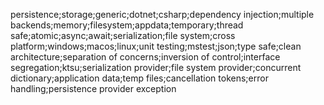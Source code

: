 persistence;storage;generic;dotnet;csharp;dependency injection;multiple backends;memory;filesystem;appdata;temporary;thread safe;atomic;async;await;serialization;file system;cross platform;windows;macos;linux;unit testing;mstest;json;type safe;clean architecture;separation of concerns;inversion of control;interface segregation;ktsu;serialization provider;file system provider;concurrent dictionary;application data;temp files;cancellation tokens;error handling;persistence provider exception

